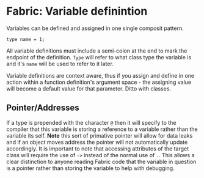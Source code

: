# Fabric: Variable definintion
Variables can be defined and assigned in one single composit pattern.
```
type name = 1;
```
All variable definitions must include a semi-colon at the end to mark the endpoint of the definition.
``Type`` will refer to what class type the variable is and it's ``name`` will be used to refer to it later.  

Variable definitions are context aware, thus if you assign and define in one action within a function definition's argument space - the assigning value will become a default value for that parameter. Ditto with classes.

## Pointer/Addresses
If a type is prepended with the character ``@`` then it will specify to the compiler that this variable is storing a reference to a variable rather than the variable its self. **Note** this sort of primative pointer will allow for data leaks and if an object moves address the pointer will not automatically update accordingly.
It is important to note that accessing attributes of the target class will require the use of ``->`` instead of the normal use of ``.``. This allows a clear distinction to anyone reading Fabric code that the variable in question is a pointer rather than storing the variable to help with debugging.
